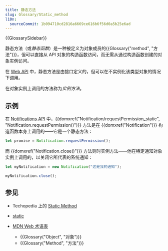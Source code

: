 ```yaml
---
title: 静态方法
slug: Glossary/Static_method
l10n:
  sourceCommit: 1b094710cd2816a6669ce616b6f56d0a5b25e6ad
---
```


{{GlossarySidebar}}

静态方法（或*静态函数*）是一种被定义为对象成员的{{Glossary("method", "方法")}}，但可以直接从 API 对象的构造函数访问，而无需从通过构造函数创建的对象实例访问。

在 [Web API](/zh-CN/docs/Web/API) 中，静态方法是由接口定义的，但可以在不实例化该类型对象的情况下调用。

在对象实例上调用的方法称为*实例方法*。

## 示例

在 [Notifications API](/zh-CN/docs/Web/API/Notifications_API) 中，{{domxref("Notification/requestPermission_static", "Notification.requestPermission()")}} 方法是在 {{domxref("Notification")}} 构造函数本身上调用的——它是一个静态方法：

```js
let promise = Notification.requestPermission();
```

而 {{domxref("Notification.close()")}} 方法则时实例方法——他在特定通知对象实例上调用的，以关闭它所代表的系统通知：

```js
let myNotification = new Notification("这是我的通知");

myNotification.close();
```

## 参见

- Techopedia 上的 [Static Method](https://www.techopedia.com/definition/24034/static-method-java)
- [static](/zh-CN/docs/Web/JavaScript/Reference/Classes/static)
- [MDN Web 术语表](/zh-CN/docs/Glossary)

  - {{Glossary("Object", "对象")}}
  - {{Glossary("Method", "方法")}}
